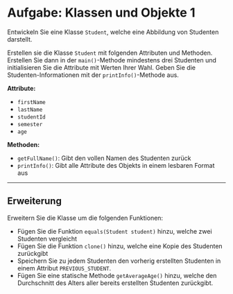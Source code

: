 # Aufgabe: Klassen und Objekte 1

Entwickeln Sie eine Klasse `Student`, welche eine Abbildung von Studenten darstellt.

Erstellen sie die Klasse `Student` mit folgenden Attributen und Methoden. Erstellen Sie dann in der `main()`-Methode mindestens drei Studenten und initialisieren Sie die Attribute mit Werten Ihrer Wahl. Geben Sie die Studenten-Informationen mit der `printInfo()`-Methode aus.

**Attribute:**

- `firstName`
- `lastName`
- `studentId`
- `semester`
- `age`

**Methoden:**

- `getFullName()`: Gibt den vollen Namen des Studenten zurück
- `printInfo()`: Gibt alle Attribute des Objekts in einem lesbaren Format aus

---

## Erweiterung

Erweitern Sie die Klasse um die folgenden Funktionen:

- Fügen Sie die Funktion `equals(Student student)` hinzu, welche zwei Studenten vergleicht
- Fügen Sie die Funktion `clone()` hinzu, welche eine Kopie des Studenten zurückgibt
- Speichern Sie zu jedem Studenten den vorherig erstellten Studenten in einem Attribut `PREVIOUS_STUDENT`.
- Fügen Sie eine statische Methode `getAverageAge()` hinzu, welche den Durchschnitt des Alters aller bereits erstellten Studenten zurückgibt.
